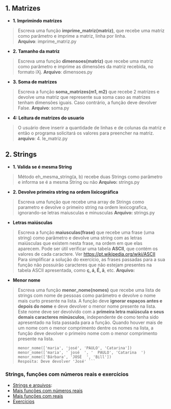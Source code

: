 ## 1. Matrizes
- **1. Imprimindo matrizes**
> Escreva uma função  **imprime_matriz(matriz)**, que recebe uma matriz como parâmetro e imprime a matriz, linha por linha.  
> **Arquivo**: imprime_matriz.py

- **2. Tamanho da matriz**
>Escreva uma função  **dimensoes(matriz)**  que recebe uma matriz como parâmetro e imprime as dimensões da matriz recebida, no formato iXj.
> **Arquivo**: dimensoes.py

- **3. Soma de matrizes**
> Escreva a função  **soma_matrizes(m1, m2)**  que recebe 2 matrizes e devolve uma matriz que represente sua soma caso as matrizes tenham dimensões iguais. Caso contrário, a função deve devolver False.
> **Arquivo**: soma.py

- **4: Leitura de matrizes do usuario**
> O usuário deve inserir  a quantidade de linhas e de colunas da matriz e então o programa solicitará os valores para preencher na matriz.
> **arquivo**: 4. le_matriz.py



## 2. Strings

- **1. Valida se é mesma String**
> Método eh_mesma_string(a, b) recebe duas Strings como parâmetro e informa se é a mesma String ou não
> **Arquivo:** strings.py

- **2. Devolve primeira string na ordem lixicográfica**
> Escreva uma função que recebe uma array de Strings como  parametro e devolve o  primeiro string na ordem lexicografica,  ignorando-se letras maiusculas e minusculas
> **Arquivo:** strings.py


- **Letras maiúsculas**

> Escreva a função  **maiusculas(frase)**  que recebe uma frase (uma string) como parâmetro e devolve uma string com as letras maiúsculas que existem nesta frase, na ordem em que elas aparecem.
> Pode ser útil verificar uma tabela  **ASCII**, que contém os valores de cada caractere. Ver https://pt.wikipedia.org/wiki/ASCII
> Para simplificar a solução do exercício, as frases passadas para a sua função não possuirão caracteres que não estejam presentes na tabela ASCII apresentada, como  **ç, á, É, ã**, etc.
> **Arquivo:** 

- **Menor nome**
> Escreva uma função  **menor_nome(nomes)**  que recebe uma lista de strings com nome de pessoas como parâmetro e devolve o nome mais curto presente na lista. 
A função deve  **ignorar espaços antes e depois do nome**  e deve devolver o menor nome presente na lista. Este nome deve ser devolvido com a  **primeira letra maiúscula e seus demais caracteres minúsculos**, independente de como tenha sido apresentado na lista passada para a função.
Quando houver mais de um nome com o menor comprimento dentre os nomes na lista, a função deve devolver o primeiro nome com o menor comprimento presente na lista.
> ```
> menor_nome(['maria', 'josé', 'PAULO', 'Catarina'])
> menor_nome(['maria', ' josé  ', '  PAULO', 'Catarina  ')
> menor_nome(['Bárbara', 'JOSÉ  ', 'Bill'])
> Resposta: Deve devolver 'José' ```


### Strings, funções com números reais e exercícios

- [Strings e arquivos](https://panda.ime.usp.br/aulasPython/static/aulasPython/aula13.html):  
- [Mais funções com números reais](https://panda.ime.usp.br/aulasPython/static/aulasPython/aula14.html)
- [Mais funções com reais](https://panda.ime.usp.br/aulasPython/static/aulasPython/aula15.html)
- [Exercícios](https://panda.ime.usp.br/aulasPython/static/aulasPython/aula16.html)
